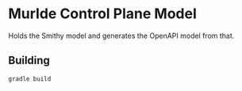 # Murlde Control Plane Model

Holds the Smithy model and generates the OpenAPI model from that.

## Building
```bash
gradle build
```